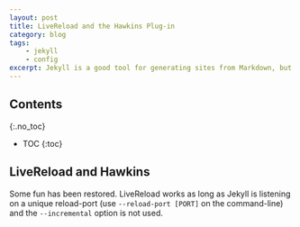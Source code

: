 ```yaml
---
layout: post
title: LiveReload and the Hawkins Plug-in
category: blog
tags:
    - jekyll
    - config
excerpt: Jekyll is a good tool for generating sites from Markdown, but it is a bit fickle and very slow. Nevertheless, I found a nice gem, Hawkins, that will refresh a browser with the LiveReload extension installed.
---
```


## Contents
{:.no_toc}

- TOC
{:toc}

## LiveReload and Hawkins
Some fun has been restored. LiveReload works as long as Jekyll is listening on a unique reload-port (use `--reload-port [PORT]` on the command-line) and the `--incremental` option is not used. 
